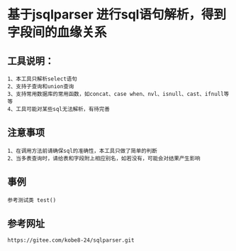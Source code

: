 基于jsqlparser 进行sql语句解析，得到字段间的血缘关系
==

工具说明：
-
    1、本工具只解析select语句
    2、支持子查询和union查询
    3、支持常用数据库的常用函数，如concat、case when、nvl、isnull、cast、ifnull等等
    4、工具可能对某些sql无法解析，有待完善
    
    
注意事项
-   
    1、在调用方法前请确保sql的准确性，本工具只做了简单的判断
    2、当多表查询时，请给表和字段附上相应别名，如若没有，可能会对结果产生影响
    
事例
-
    参考测试类 test()

参考网址
-
    https://gitee.com/kobe8-24/sqlparser.git


    
    